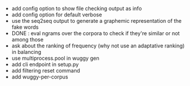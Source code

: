 
- add config option to show file checking output as info
- add config option for default verbose
- use the seq2seq output to generate a graphemic representation of the fake words
- DONE : eval ngrams over the corpora to check if they're similar or not among those
- ask about the ranking of frequency (why not use an adaptative ranking) in balancing
- use multiprocess.pool in wuggy gen
- add cli endpoint in setup.py
- add filtering reset command
- add wuggy-per-corpus
